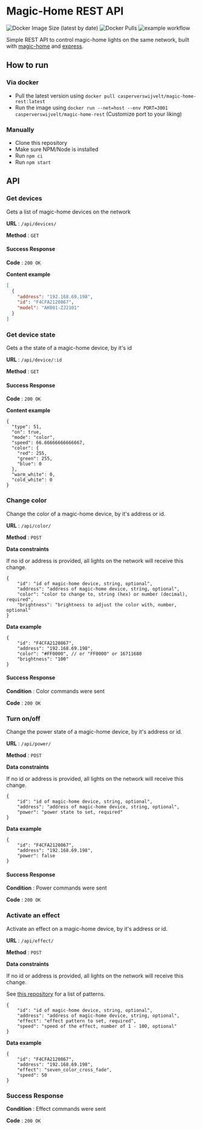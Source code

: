 
# Magic-Home REST API

![Docker Image Size (latest by date)](https://img.shields.io/docker/image-size/casperverswijvelt/magic-home-rest) ![Docker Pulls](https://img.shields.io/docker/pulls/casperverswijvelt/magic-home-rest) ![example workflow](https://github.com/CasperVerswijvelt/magic-home-rest/actions/workflows/build-docker.yml/badge.svg)

Simple REST API to control magic-home lights on the same network, built with [magic-home](https://github.com/jangxx/node-magichome) and [express](https://expressjs.com/).

## How to run

### Via docker

- Pull the latest version using  `docker pull casperverswijvelt/magic-home-rest:latest`
- Run the image using `docker run --net=host --env PORT=3001 casperverswijvelt/magic-home-rest` (Customize port to your liking)

### Manually

- Clone this repository
- Make sure NPM/Node is installed
- Run `npm ci`
- Run `npm start`

## API

### Get devices

Gets a list of magic-home devices on the network

**URL** : `/api/devices/`

**Method** : `GET`

#### Success Response

**Code** : `200 OK`

**Content example**

```json
[
  {
    "address": "192.168.69.198",
    "id": "F4CFA2120867",
    "model": "AK001-ZJ2101"
  }
]
```

### Get device state

Gets a the state of a magic-home device, by it's id

**URL** : `/api/device/:id`

**Method** : `GET`

#### Success Response

**Code** : `200 OK`

**Content example**

```json5
{
  "type": 51,
  "on": true,
  "mode": "color",
  "speed": 66.66666666666667,
  "color": {
    "red": 255,
    "green": 255,
    "blue": 0
  },
  "warm_white": 0,
  "cold_white": 0
}
```
### Change color

Change the color of a magic-home device, by it's address or id.

**URL** : `/api/color/`

**Method** : `POST`

**Data constraints**

If no id or address is provided, all lights on the network will receive this change.

```json5
{
    "id": "id of magic-home device, string, optional",
    "address": "address of magic-home device, string, optional",
    "color": "color to change to, string (hex) or number (decimal), required",
    "brightness": "brightness to adjust the color with, number, optional"
}
```

**Data example**

```json5
{
    "id": "F4CFA2120867",
    "address": "192.168.69.198",
    "color": "#FF0000", // or "FF0000" or 16711680
    "brightness": "100"
}
```

#### Success Response

**Condition** : Color commands were sent

**Code** : `200 OK`

### Turn on/off

Change the power state of a magic-home device, by it's address or id.

**URL** : `/api/power/`

**Method** : `POST`

**Data constraints**

If no id or address is provided, all lights on the network will receive this change.

```json5
{
    "id": "id of magic-home device, string, optional",
    "address": "address of magic-home device, string, optional",
    "power": "power state to set, required"
}
```

**Data example**

```json5
{
    "id": "F4CFA2120867",
    "address": "192.168.69.198",
    "power": false
}
```

#### Success Response

**Condition** : Power commands were sent

**Code** : `200 OK`

### Activate an effect

Activate an effect on a magic-home device, by it's address or id.

**URL** : `/api/effect/`

**Method** : `POST`

**Data constraints**

If no id or address is provided, all lights on the network will receive this change.

See [this repository](https://github.com/jangxx/node-magichome#built-in-patterns) for a list of patterns.

```json5
{
    "id": "id of magic-home device, string, optional",
    "address": "address of magic-home device, string, optional",
    "effect": "effect pattern to set, required",
    "speed": "speed of the effect, number of 1 - 100, optional"
}
```

**Data example**

```json5
{
    "id": "F4CFA2120867",
    "address": "192.168.69.198",
    "effect": "seven_color_cross_fade",
    "speed": 50
}
```

### Success Response

**Condition** : Effect commands were sent

**Code** : `200 OK`

